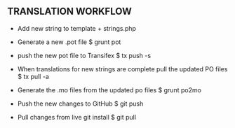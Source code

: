 ## TRANSLATION WORKFLOW

- Add new string to template + strings.php

- Generate a new .pot file
    $ grunt pot

- push the new pot file to Transifex
    $ tx push -s

- When translations for new strings are complete pull the updated PO files
    $ tx pull -a

- Generate the .mo files from the updated po files
    $ grunt po2mo

- Push the new changes to GitHub
    $ git push

- Pull  changes from live git install 
    $ git pull





